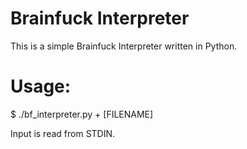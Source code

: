 # Brainfuck Interpreter

This is a simple Brainfuck Interpreter written in Python.

# Usage:
$ ./bf_interpreter.py + [FILENAME]

Input is read from STDIN.

